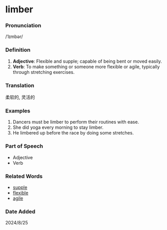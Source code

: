 # limber
### Pronunciation
/ˈlɪmbər/
### Definition
1. **Adjective**: Flexible and supple; capable of being bent or moved easily.
2. **Verb**: To make something or someone more flexible or agile, typically through stretching exercises.
### Translation
柔软的, 灵活的
### Examples
1. Dancers must be limber to perform their routines with ease.
2. She did yoga every morning to stay limber.
3. He limbered up before the race by doing some stretches.
### Part of Speech
- Adjective
- Verb
### Related Words
- [supple](supple.md)
- [flexible](flexible.md)
- [agile](agile.md)
### Date Added
2024/8/25